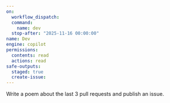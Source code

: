 ```yaml
---
on: 
  workflow_dispatch:
  command:
    name: dev
  stop-after: "2025-11-16 00:00:00"
name: Dev
engine: copilot
permissions:
  contents: read
  actions: read
safe-outputs:
  staged: true
  create-issue:
---
```


Write a poem about the last 3 pull requests and publish an issue.
